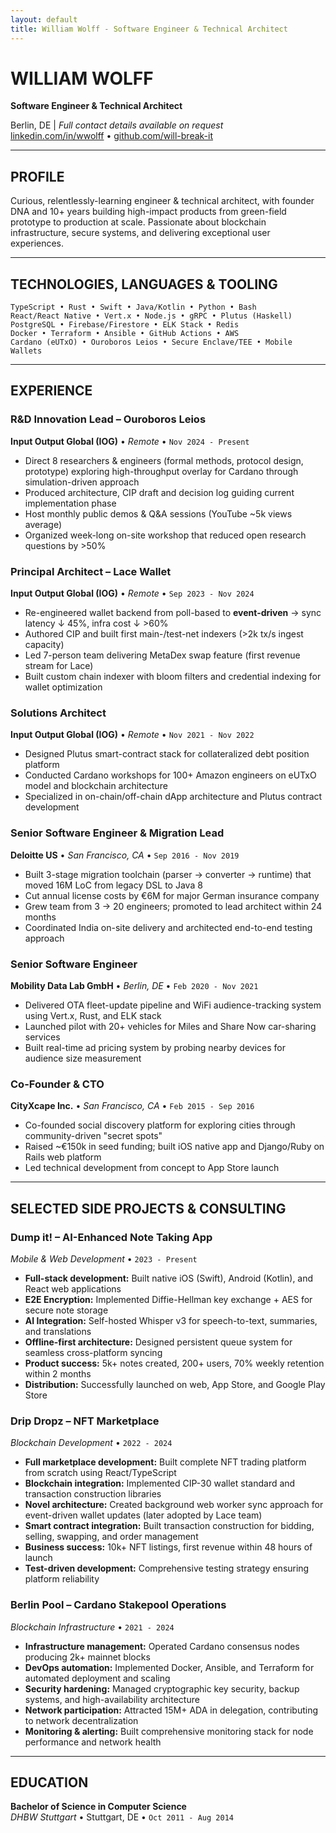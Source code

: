 ```yaml
---
layout: default
title: William Wolff - Software Engineer & Technical Architect
---
```


# WILLIAM WOLFF
**Software Engineer & Technical Architect**

Berlin, DE | *Full contact details available on request*  
[linkedin.com/in/wwolff](https://linkedin.com/in/wwolff) • [github.com/will-break-it](https://github.com/will-break-it)

---

## PROFILE

Curious, relentlessly-learning engineer & technical architect, with founder DNA and 10+ years building high-impact products from green-field prototype to production at scale. Passionate about blockchain infrastructure, secure systems, and delivering exceptional user experiences.

---

## TECHNOLOGIES, LANGUAGES & TOOLING

```
TypeScript • Rust • Swift • Java/Kotlin • Python • Bash
React/React Native • Vert.x • Node.js • gRPC • Plutus (Haskell)
PostgreSQL • Firebase/Firestore • ELK Stack • Redis
Docker • Terraform • Ansible • GitHub Actions • AWS
Cardano (eUTxO) • Ouroboros Leios • Secure Enclave/TEE • Mobile Wallets
```

---

## EXPERIENCE

### **R&D Innovation Lead – Ouroboros Leios**
**Input Output Global (IOG)** • *Remote* • `Nov 2024 - Present`
- Direct 8 researchers & engineers (formal methods, protocol design, prototype) exploring high-throughput overlay for Cardano through simulation-driven approach
- Produced architecture, CIP draft and decision log guiding current implementation phase
- Host monthly public demos & Q&A sessions (YouTube ~5k views average)
- Organized week-long on-site workshop that reduced open research questions by >50%

### **Principal Architect – Lace Wallet**
**Input Output Global (IOG)** • *Remote* • `Sep 2023 - Nov 2024`
- Re-engineered wallet backend from poll-based to **event-driven** → sync latency ↓ 45%, infra cost ↓ >60%
- Authored CIP and built first main-/test-net indexers (>2k tx/s ingest capacity)
- Led 7-person team delivering MetaDex swap feature (first revenue stream for Lace)
- Built custom chain indexer with bloom filters and credential indexing for wallet optimization

### **Solutions Architect**
**Input Output Global (IOG)** • *Remote* • `Nov 2021 - Nov 2022`
- Designed Plutus smart-contract stack for collateralized debt position platform
- Conducted Cardano workshops for 100+ Amazon engineers on eUTxO model and blockchain architecture
- Specialized in on-chain/off-chain dApp architecture and Plutus contract development

### **Senior Software Engineer & Migration Lead**
**Deloitte US** • *San Francisco, CA* • `Sep 2016 - Nov 2019`
- Built 3-stage migration toolchain (parser → converter → runtime) that moved 16M LoC from legacy DSL to Java 8
- Cut annual license costs by €6M for major German insurance company
- Grew team from 3 → 20 engineers; promoted to lead architect within 24 months
- Coordinated India on-site delivery and architected end-to-end testing approach

### **Senior Software Engineer**
**Mobility Data Lab GmbH** • *Berlin, DE* • `Feb 2020 - Nov 2021`
- Delivered OTA fleet-update pipeline and WiFi audience-tracking system using Vert.x, Rust, and ELK stack
- Launched pilot with 20+ vehicles for Miles and Share Now car-sharing services
- Built real-time ad pricing system by probing nearby devices for audience size measurement

### **Co-Founder & CTO**
**CityXcape Inc.** • *San Francisco, CA* • `Feb 2015 - Sep 2016`
- Co-founded social discovery platform for exploring cities through community-driven "secret spots"
- Raised ~€150k in seed funding; built iOS native app and Django/Ruby on Rails web platform
- Led technical development from concept to App Store launch

---

## SELECTED SIDE PROJECTS & CONSULTING

### **Dump it! – AI-Enhanced Note Taking App**
*Mobile & Web Development* • `2023 - Present`
- **Full-stack development:** Built native iOS (Swift), Android (Kotlin), and React web applications
- **E2E Encryption:** Implemented Diffie-Hellman key exchange + AES for secure note storage
- **AI Integration:** Self-hosted Whisper v3 for speech-to-text, summaries, and translations
- **Offline-first architecture:** Designed persistent queue system for seamless cross-platform syncing
- **Product success:** 5k+ notes created, 200+ users, 70% weekly retention within 2 months
- **Distribution:** Successfully launched on web, App Store, and Google Play Store

### **Drip Dropz – NFT Marketplace**
*Blockchain Development* • `2022 - 2024`
- **Full marketplace development:** Built complete NFT trading platform from scratch using React/TypeScript
- **Blockchain integration:** Implemented CIP-30 wallet standard and transaction construction libraries
- **Novel architecture:** Created background web worker sync approach for event-driven wallet updates (later adopted by Lace team)
- **Smart contract integration:** Built transaction construction for bidding, selling, swapping, and order management
- **Business success:** 10k+ NFT listings, first revenue within 48 hours of launch
- **Test-driven development:** Comprehensive testing strategy ensuring platform reliability

### **Berlin Pool – Cardano Stakepool Operations**
*Blockchain Infrastructure* • `2021 - 2024`
- **Infrastructure management:** Operated Cardano consensus nodes producing 2k+ mainnet blocks
- **DevOps automation:** Implemented Docker, Ansible, and Terraform for automated deployment and scaling
- **Security hardening:** Managed cryptographic key security, backup systems, and high-availability architecture
- **Network participation:** Attracted 15M+ ADA in delegation, contributing to network decentralization
- **Monitoring & alerting:** Built comprehensive monitoring stack for node performance and network health

---

## EDUCATION

**Bachelor of Science in Computer Science**  
*DHBW Stuttgart* • Stuttgart, DE • `Oct 2011 - Aug 2014` 